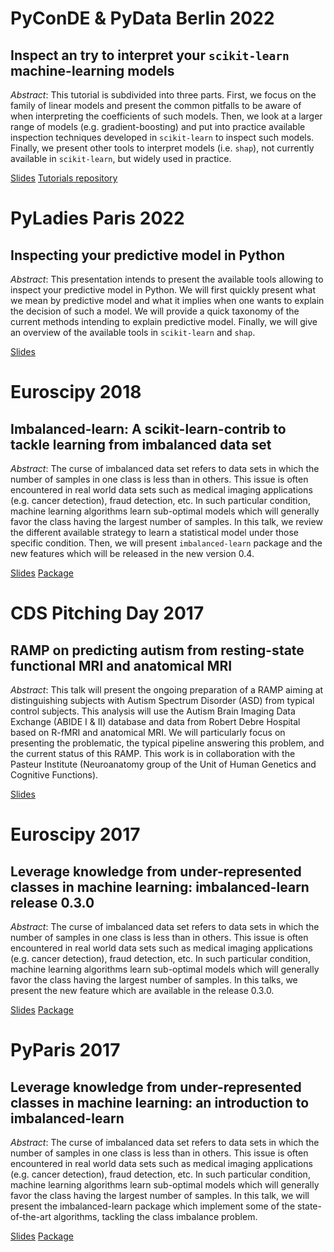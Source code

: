<head>
<link rel="stylesheet" href="//maxcdn.bootstrapcdn.com/font-awesome/4.3.0/css/font-awesome.min.css">
</head>

# PyConDE & PyData Berlin 2022

## Inspect an try to interpret your `scikit-learn` machine-learning models

*Abstract*: This tutorial is subdivided into three parts. First, we focus on
the family of linear models and present the common pitfalls to be aware of when
interpreting the coefficients of such models. Then, we look at a larger range
of models (e.g. gradient-boosting) and put into practice available inspection
techniques developed in `scikit-learn` to inspect such models. Finally, we
present other tools to interpret models (i.e. `shap`), not currently available
in `scikit-learn`, but widely used in practice.

<a href="https://docs.google.com/presentation/d/1xPf8vN9-pwZkAq28gbghJ9IWaNO4w-ZKO59193BWs34/edit?usp=sharing" class="btn"> <i class="fa fa-file-powerpoint-o"></i> Slides</a>
<a href="https://github.com/glemaitre/pydata_berlin_2022_scikit_learn_tutorial" class="btn"> <i class="fa fa-github"></i> Tutorials repository</a>


# PyLadies Paris 2022

## Inspecting your predictive model in Python

*Abstract*: This presentation intends to present the available tools allowing
to inspect your predictive model in Python. We will first quickly present
what we mean by predictive model and what it implies when one wants to explain
the decision of such a model. We will provide a quick taxonomy of the current
methods intending to explain predictive model. Finally, we will give an
overview of the available tools in `scikit-learn` and `shap`.

<a href="https://docs.google.com/presentation/d/14N8f3wGDG25Yz6mBXDvpsnbzTII_RYR7WsFEXh10H94/edit?usp=sharing" class="btn"> <i class="fa fa-file-powerpoint-o"></i> Slides</a>

# Euroscipy 2018

## Imbalanced-learn: A scikit-learn-contrib to tackle learning from imbalanced data set

*Abstract*: The curse of imbalanced data set refers to data sets in which the
number of samples in one class is less than in others. This issue is often
encountered in real world data sets such as medical imaging applications
(e.g. cancer detection), fraud detection, etc. In such particular condition,
machine learning algorithms learn sub-optimal models which will generally favor
the class having the largest number of samples. In this talk, we review the
different available strategy to learn a statistical model under those specific
condition. Then, we will present `imbalanced-learn` package and the new
features which will be released in the new version 0.4.

<a href="2018_euroscipy" class="btn"> <i class="fa fa-file-powerpoint-o"></i> Slides</a>
<a href="https://github.com/scikit-learn-contrib/imbalanced-learn" class="btn"> <i class="fa fa-github"></i> Package</a>


# CDS Pitching Day 2017

## RAMP on predicting autism from resting-state functional MRI and anatomical MRI

*Abstract*: This talk will present the ongoing preparation of a RAMP aiming at
distinguishing subjects with Autism Spectrum Disorder (ASD) from typical
control subjects. This analysis will use the Autism Brain Imaging Data Exchange
(ABIDE I & II) database and data from Robert Debre Hospital based on R-fMRI and
anatomical MRI. We will particularly focus on presenting the problematic, the
typical pipeline answering this problem, and the current status of this RAMP.
This work is in collaboration with the Pasteur Institute (Neuroanatomy group of
the Unit of Human Genetics and Cognitive Functions).

<a href="2017_CDS_pitching_talk" class="btn"> <i class="fa fa-file-powerpoint-o"></i> Slides</a>

# Euroscipy 2017

## Leverage knowledge from under-represented classes in machine learning: imbalanced-learn release 0.3.0

*Abstract*: The curse of imbalanced data set refers to data sets in which the
number of samples in one class is less than in others. This issue is often
encountered in real world data sets such as medical imaging applications
(e.g. cancer detection), fraud detection, etc. In such particular condition,
machine learning algorithms learn sub-optimal models which will generally favor
the class having the largest number of samples. In this talks, we present the
new feature which are available in the release 0.3.0.

<a href="2017_euroscipy" class="btn"> <i class="fa fa-file-powerpoint-o"></i> Slides</a>
<a href="https://github.com/scikit-learn-contrib/imbalanced-learn" class="btn"> <i class="fa fa-github"></i> Package</a>


# PyParis 2017

## Leverage knowledge from under-represented classes in machine learning: an introduction to imbalanced-learn

*Abstract*: The curse of imbalanced data set refers to data sets in which the
number of samples in one class is less than in others. This issue is often
encountered in real world data sets such as medical imaging applications
(e.g. cancer detection), fraud detection, etc. In such particular condition,
machine learning algorithms learn sub-optimal models which will generally favor
the class having the largest number of samples. In this talk, we will present
the imbalanced-learn package which implement some of the state-of-the-art
algorithms, tackling the class imbalance problem.

<a href="2017_PyParis" class="btn"> <i class="fa fa-file-powerpoint-o"></i> Slides</a>
<a href="https://github.com/scikit-learn-contrib/imbalanced-learn" class="btn"> <i class="fa fa-github"></i> Package</a>
